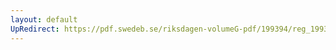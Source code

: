 ```yaml
---
layout: default
UpRedirect: https://pdf.swedeb.se/riksdagen-volumeG-pdf/199394/reg_199394/reg_199394_0209.pdf
---
```

